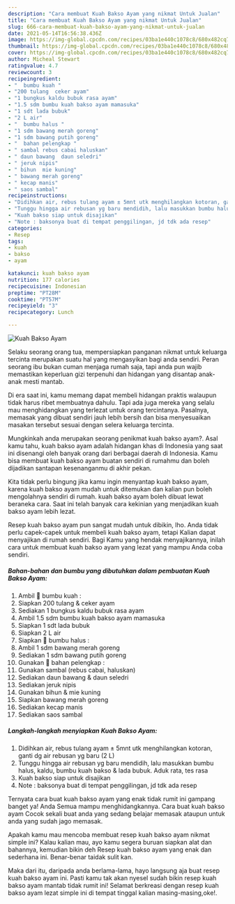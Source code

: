 ```yaml
---
description: "Cara membuat Kuah Bakso Ayam yang nikmat Untuk Jualan"
title: "Cara membuat Kuah Bakso Ayam yang nikmat Untuk Jualan"
slug: 666-cara-membuat-kuah-bakso-ayam-yang-nikmat-untuk-jualan
date: 2021-05-14T16:56:38.436Z
image: https://img-global.cpcdn.com/recipes/03ba1e440c1078c8/680x482cq70/kuah-bakso-ayam-foto-resep-utama.jpg
thumbnail: https://img-global.cpcdn.com/recipes/03ba1e440c1078c8/680x482cq70/kuah-bakso-ayam-foto-resep-utama.jpg
cover: https://img-global.cpcdn.com/recipes/03ba1e440c1078c8/680x482cq70/kuah-bakso-ayam-foto-resep-utama.jpg
author: Micheal Stewart
ratingvalue: 4.7
reviewcount: 3
recipeingredient:
- "  bumbu kuah "
- "200 tulang  ceker ayam"
- "1 bungkus kaldu bubuk rasa ayam"
- "1.5 sdm bumbu kuah bakso ayam mamasuka"
- "1 sdt lada bubuk"
- "2 L air"
- "  bumbu halus "
- "1 sdm bawang merah goreng"
- "1 sdm bawang putih goreng"
- "  bahan pelengkap "
- " sambal rebus cabai haluskan"
- " daun bawang  daun seledri"
- " jeruk nipis"
- " bihun  mie kuning"
- " bawang merah goreng"
- " kecap manis"
- " saos sambal"
recipeinstructions:
- "Didihkan air, rebus tulang ayam ± 5mnt utk menghilangkan kotoran, ganti dg air rebusan yg baru (2 L)"
- "Tunggu hingga air rebusan yg baru mendidih, lalu masukkan bumbu halus, kaldu, bumbu kuah bakso &amp; lada bubuk. Aduk rata, tes rasa"
- "Kuah bakso siap untuk disajikan"
- "Note : baksonya buat di tempat penggilingan, jd tdk ada resep"
categories:
- Resep
tags:
- kuah
- bakso
- ayam

katakunci: kuah bakso ayam 
nutrition: 177 calories
recipecuisine: Indonesian
preptime: "PT28M"
cooktime: "PT57M"
recipeyield: "3"
recipecategory: Lunch

---
```



![Kuah Bakso Ayam](https://img-global.cpcdn.com/recipes/03ba1e440c1078c8/680x482cq70/kuah-bakso-ayam-foto-resep-utama.jpg)

Selaku seorang orang tua, mempersiapkan panganan nikmat untuk keluarga tercinta merupakan suatu hal yang mengasyikan bagi anda sendiri. Peran seorang ibu bukan cuman menjaga rumah saja, tapi anda pun wajib memastikan keperluan gizi terpenuhi dan hidangan yang disantap anak-anak mesti mantab.

Di era  saat ini, kamu memang dapat membeli hidangan praktis walaupun tidak harus ribet membuatnya dahulu. Tapi ada juga mereka yang selalu mau menghidangkan yang terlezat untuk orang tercintanya. Pasalnya, memasak yang dibuat sendiri jauh lebih bersih dan bisa menyesuaikan masakan tersebut sesuai dengan selera keluarga tercinta. 



Mungkinkah anda merupakan seorang penikmat kuah bakso ayam?. Asal kamu tahu, kuah bakso ayam adalah hidangan khas di Indonesia yang saat ini disenangi oleh banyak orang dari berbagai daerah di Indonesia. Kamu bisa membuat kuah bakso ayam buatan sendiri di rumahmu dan boleh dijadikan santapan kesenanganmu di akhir pekan.

Kita tidak perlu bingung jika kamu ingin menyantap kuah bakso ayam, karena kuah bakso ayam mudah untuk ditemukan dan kalian pun boleh mengolahnya sendiri di rumah. kuah bakso ayam boleh dibuat lewat beraneka cara. Saat ini telah banyak cara kekinian yang menjadikan kuah bakso ayam lebih lezat.

Resep kuah bakso ayam pun sangat mudah untuk dibikin, lho. Anda tidak perlu capek-capek untuk membeli kuah bakso ayam, tetapi Kalian dapat menyajikan di rumah sendiri. Bagi Kamu yang hendak menyajikannya, inilah cara untuk membuat kuah bakso ayam yang lezat yang mampu Anda coba sendiri.

<!--inarticleads1-->

##### Bahan-bahan dan bumbu yang dibutuhkan dalam pembuatan Kuah Bakso Ayam:

1. Ambil  🥥 bumbu kuah :
1. Siapkan 200 tulang &amp; ceker ayam
1. Sediakan 1 bungkus kaldu bubuk rasa ayam
1. Ambil 1.5 sdm bumbu kuah bakso ayam mamasuka
1. Siapkan 1 sdt lada bubuk
1. Siapkan 2 L air
1. Siapkan  🥥 bumbu halus :
1. Ambil 1 sdm bawang merah goreng
1. Sediakan 1 sdm bawang putih goreng
1. Gunakan  🥥 bahan pelengkap :
1. Gunakan  sambal (rebus cabai, haluskan)
1. Sediakan  daun bawang &amp; daun seledri
1. Sediakan  jeruk nipis
1. Gunakan  bihun &amp; mie kuning
1. Siapkan  bawang merah goreng
1. Sediakan  kecap manis
1. Sediakan  saos sambal




<!--inarticleads2-->

##### Langkah-langkah menyiapkan Kuah Bakso Ayam:

1. Didihkan air, rebus tulang ayam ± 5mnt utk menghilangkan kotoran, ganti dg air rebusan yg baru (2 L)
1. Tunggu hingga air rebusan yg baru mendidih, lalu masukkan bumbu halus, kaldu, bumbu kuah bakso &amp; lada bubuk. Aduk rata, tes rasa
1. Kuah bakso siap untuk disajikan
1. Note : baksonya buat di tempat penggilingan, jd tdk ada resep




Ternyata cara buat kuah bakso ayam yang enak tidak rumit ini gampang banget ya! Anda Semua mampu menghidangkannya. Cara buat kuah bakso ayam Cocok sekali buat anda yang sedang belajar memasak ataupun untuk anda yang sudah jago memasak.

Apakah kamu mau mencoba membuat resep kuah bakso ayam nikmat simple ini? Kalau kalian mau, ayo kamu segera buruan siapkan alat dan bahannya, kemudian bikin deh Resep kuah bakso ayam yang enak dan sederhana ini. Benar-benar taidak sulit kan. 

Maka dari itu, daripada anda berlama-lama, hayo langsung aja buat resep kuah bakso ayam ini. Pasti kamu tak akan nyesel sudah bikin resep kuah bakso ayam mantab tidak rumit ini! Selamat berkreasi dengan resep kuah bakso ayam lezat simple ini di tempat tinggal kalian masing-masing,oke!.

